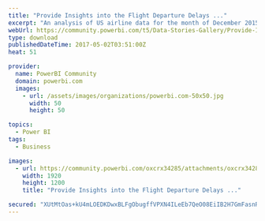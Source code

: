 ```yaml
---
title: "Provide Insights into the Flight Departure Delays ..."
excerpt: "An analysis of US airline data for the month of December 2015. Used to analyse and provide insights into the departure flight delays of Virgin"
webUrl: https://community.powerbi.com/t5/Data-Stories-Gallery/Provide-Insights-into-the-Flight-Departure-Delays-of-US-Airlines/m-p/167816
type: download
publishedDateTime: 2017-05-02T03:51:00Z
heat: 51

provider:
  name: PowerBI Community
  domain: powerbi.com
  images:
    - url: /assets/images/organizations/powerbi.com-50x50.jpg
      width: 50
      height: 50

topics:
  - Power BI
tags:
  - Business

images:
  - url: https://community.powerbi.com/oxcrx34285/attachments/oxcrx34285/DataStoriesGallery/831/1/Airline.png
    width: 1920
    height: 1200
    title: "Provide Insights into the Flight Departure Delays ..."

secured: "XUtMtOas+kU4mLOEDKDwxBLFgObugffVPXN4ILeEb7QeO08EiIB2H7GmFasnRdMeNS7sw5YQV00LHGiivt5Sy/PvL45wxWKeS9g9Ugo2bKx1+qni1HbyI2qtbPbaJwNFsTmIy6/Bw0GCHFobbkWftNG2sgea3+G1oc9/RFR9LTExtRt5UytQMZ6UljXOd5KdAm3/H9Y/j+XwcftlEVwngmCm9uV38ngfXRT9WMWgli1XRigezCchTxcG3bF3/lYJUktwcih1OqZAY0kDkei/6MTVxnDl7EW5xaC+coJ87oG2/izbu0rcuLv7uKkuEUBYohK4hMlJ/7bNxdDaABWARjMbMHO34eF4oK+va0ooUNsEe5ZWOI12pTHAyIAeqrsB;GepW5FkrZfCyB302zrXlzg=="
---
```


